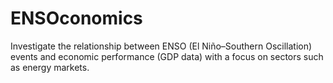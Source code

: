 # ENSOconomics
Investigate the relationship between ENSO (El Niño–Southern Oscillation) events and economic performance (GDP data) with a focus on sectors such as energy markets.
